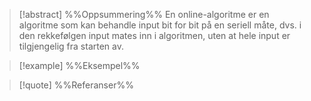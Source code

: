 
> [!abstract] %%Oppsummering%%
> En online-algoritme er en algoritme som kan behandle input bit for bit på en seriell måte, dvs. i den rekkefølgen input mates inn i algoritmen, uten at hele input er tilgjengelig fra starten av.

> [!example] %%Eksempel%%
> 

> [!quote] %%Referanser%%
>